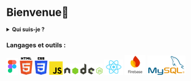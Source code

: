 
# Bienvenue👋
<details>
  <summary><b>Qui suis-je ?</b></summary>
<br>
Je m'appelle Eva, j'ai 19 ans, passionnée par l'informatique, le développement, le design et les jeux vidéo. J'aime créer des mondes numériques, travailler sur mes projets tout en collaborant avec d'autres. Je suis déterminée à innover et à progresser dans ce domaine en constante évolution, prête à relever de nouveaux défis pour apprendre, explorer et créer.

</details>

### Langages et outils : <br>

<div class="logo">
  <img src="LOGO/figmaa.png" style="width: 30px;">
  <img src="LOGO/html.png" style="width: 35px;">
  <img src="LOGO/css.png" style="width: 35px;">
  <img src="LOGO/js.png" style="width: 35px;">
  <img src="LOGO/nodejs.png" style="width: 100px;">
  <img src="LOGO/logo-react.png" style="width: 50px;">
  <img src="LOGO/logo-firebase.png" style="width: 55px;">
  <img src="LOGO/mysql.png" style="width: 100px;">
</div>

<!--
**eva-dpr2004/eva-dpr2004** is a ✨ _special_ ✨ repository because its `README.md` (this file) appears on your GitHub profile.

Here are some ideas to get you started:
- 🔭 I’m currently working on ...
- 🌱 I’m currently learning ...
- 👯 I’m looking to collaborate on ...
- 🤔 I’m looking for help with ...
- 💬 Ask me about ...
- 📫 How to reach me: ...
- 😄 Pronouns: ...
- ⚡ Fun fact: ...
-->
